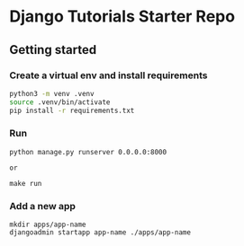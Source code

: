 # Django Tutorials Starter Repo

## Getting started

### Create a virtual env and install requirements

```bash
python3 -m venv .venv
source .venv/bin/activate
pip install -r requirements.txt
```

### Run

```
python manage.py runserver 0.0.0.0:8000

or 

make run
```

### Add a new app

```
mkdir apps/app-name
djangoadmin startapp app-name ./apps/app-name
```
